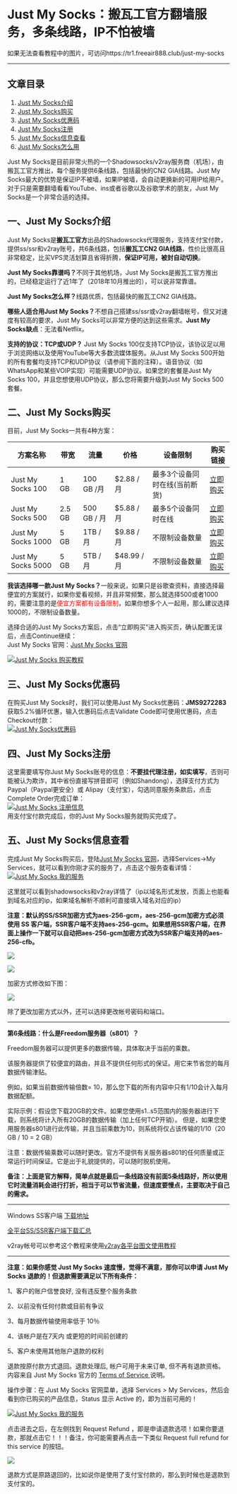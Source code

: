 <h1>Just My Socks：搬瓦工官方翻墙服务，多条线路，IP不怕被墙</h1>

如果无法查看教程中的图片，可访问https://tr1.freeair888.club/just-my-socks

***

<h2>文章目录</h2>
<ol id="user-content-content-index-contents">
 	<li><a href="#user-content-just1">Just My Socks介绍</a></li>
 	<li><a href="#user-content-just2">Just My Socks购买</a></li>
 	<li><a href="#user-content-just3">Just My Socks优惠码</a></li>
 	<li><a href="#user-content-just4">Just My Socks注册</a></li>
 	<li><a href="#user-content-just5">Just My Socks信息查看</a></li>
 	<li><a href="#user-content-just6">Just My Socks怎么用</a></li>
</ol>
<p class="keepp">
Just My Socks是目前非常火热的一个Shadowsocks/v2ray服务商（机场），由搬瓦工官方推出，每个服务提供6条线路，包括最快的CN2 GIA线路。Just My Socks最大的优势是保证IP不被墙，如果IP被墙，会自动更换新的可用IP给用户。对于只是需要翻墙看看YouTube、ins或者谷歌以及谷歌学术的朋友，Just My Socks是一个非常合适的选择。
</p>
<h2 id="user-content-just1"><span id="just_my_socks">一、Just My Socks介绍</span></h2>
<p class="keepp">
Just My Socks是<strong>搬瓦工官方</strong>出品的Shadowsocks代理服务，支持支付宝付款，提供ss/ssr和v2ray账号，共6条线路，包括<strong>搬瓦工CN2 GIA线路</strong>，性价比很高且非常稳定，比买VPS灵活划算且省得折腾，<strong>保证IP可用，被封自动切换</strong>。
</p>
<p class="keepp">
<strong>Just My Socks靠谱吗？</strong>不同于其他机场，Just My Socks是搬瓦工官方推出的，已经稳定运行了近1年了（2018年10月推出的），可以说非常靠谱。
</p>
<p class="keepp">
<strong>Just My Socks怎么样？</strong>线路优质，包括最快的搬瓦工CN2 GIA线路。
</p>
<p class="keepp">
<strong>哪些人适合用Just My Socks？</strong>不想自己搭建ss/ssr或v2ray翻墙帐号，但又对速度有较高的要求，Just My Socks可以非常方便的达到这些需求。<strong>Just My Socks缺点</strong>：无法看Netflix。
</p>
<p class="keepp">
<strong>支持的协议：TCP或UDP？</strong>
Just My Socks 100仅支持TCP协议，该协议足以用于浏览网络以及使用YouTube等大多数流媒体服务。从Just My Socks 500开始的所有套餐均支持TCP和UDP协议（请参阅下面的注释）。语音协议（如WhatsApp和某些VOIP实现）可能需要UDP协议。如果您的套餐是Just My Socks 100，并且您想使用UDP协议，那么您将需要升级到Just My Socks 500套餐。
</p>
<h2 id="user-content-just2"><span id="just_my_socks-2">二、Just My Socks购买</span></h2>
<p class="keepp">目前，Just My Socks一共有4种方案：</p>
<table id="tablepress-1">
<thead>
<tr>
<th>方案名称</th>
<th>带宽</th>
<th>流量</th>
<th>价格</th>
<th>设备限制</th>
<th>购买链接</th>
</tr>
</thead>
<tbody>
<tr>
<td>Just My Socks 100</td>
<td>1 GB</td>
<td>100 GB /月</td>
<td>$2.88 / 月</td>
<td>最多3个设备同时在线(当前断货)</td>
<td><a rel="nofollow" href="https://justmysocks3.net/members/aff.php?aff=8225&pid=1">立即购买</a></td>
</tr>
<tr>
<td>Just My Socks 500</td>
<td>2.5 GB</td>
<td>500 GB / 月</td>
<td>$5.88 / 月</td>
<td>最多5个设备同时在线</td>
<td><a rel="nofollow" href="https://justmysocks3.net/members/aff.php?aff=8225&pid=2">立即购买</a></td>
</tr>
<tr>
<td>Just My Socks 1000</td>
<td>5 GB</td>
<td>1TB / 月</td>
<td>$9.88 / 月</td>
<td>不限制设备数量</td>
<td><a rel="nofollow" href="https://justmysocks3.net/members/aff.php?aff=8225&pid=3">立即购买</a></td>
</tr>
<tr>
<td>Just My Socks 5000</td>
<td>5 GB</td>
<td>5TB / 月</td>
<td>$48.99 / 月</td>
<td>不限制设备数量</td>
<td><a rel="nofollow" href="https://justmysocks3.net/members/aff.php?aff=8225&pid=4">立即购买</a></td>
</tr>
</tbody>
</table>
<p class="keepp">
<strong>我该选择哪一款Just My Socks？</strong>一般来说，如果只是谷歌查资料，直接选择最便宜的方案就行，如果你爱看视频，并且非常频繁，那么就选择500或者1000的，需要注意的是<span style="color: #ff0000;">便宜方案都有设备限制</span>，如果你想多个人一起用，那么建议选择1000的，不限制设备数量。
</p>
<p class="keepp">
选择合适的Just My Socks方案后，点击“立即购买”进入购买页，确认配置无误后，点击Continue继续：
<br class="keepp">
Just My Socks 官网：<a rel="nofollow" href="https://justmysocks3.net/members/aff.php?aff=8225&gid=1">Just My Socks 官网</a>
</p>
<a href="https://github.com/killgcd/justmysocks/blob/master/images/jms-1.png" target="_blank" rel="noopener noreferrer"><img style="max-width:100%" src="https://github.com/killgcd/justmysocks/raw/master/images/jms-1.png" alt="Just My Socks 购买教程" /></a>
<h2 id="user-content-just3"><span id="just_my_socks-3">三、Just My Socks优惠码</span></h2>
<p class="keepp">
在购买Just My Socks时，我们可以使用Just My Socks优惠码：<strong>JMS9272283</strong>获取5.2%循环优惠，输入优惠码后点击Validate Code即可使用优惠码，点击Checkout付款：
<br class="keepp">
<a href="https://github.com/killgcd/justmysocks/blob/master/images/jms-2.png" target="_blank" rel="noopener noreferrer"><img style="max-width:100%" src="https://github.com/killgcd/justmysocks/raw/master/images/jms-2.png" alt="Just My Socks优惠码" /></a>
</p>
<h2 id="user-content-just4"><span id="just_my_socks-4">四、Just My Socks注册</span></h2>
<p class="keepp">
这里需要填写你Just My Socks账号的信息：<strong>不要挂代理注册，如实填写</strong>，否则可能被认为欺诈，其中省份直接写拼音即可（例如Shandong），选择支付方式为Paypal（Paypal更安全）或 Alipay（支付宝），勾选同意服务条款后，点击Complete Order完成订单：
<br class="keepp">
<a href="https://github.com/killgcd/justmysocks/blob/master/images/jms-3.png" target="_blank" rel="noopener noreferrer"><img style="max-width:100%" src="https://github.com/killgcd/justmysocks/raw/master/images/jms-3.png" alt="Just My Socks 注册信息" /></a>
<br class="keepp">
用支付宝付款完成后，你的Just My Socks服务就购买完成了。
</p>
<h2 id="user-content-just5"><span id="just_my_socks-5">五、Just My Socks信息查看</span></h2>
<p class="keepp">
完成Just My Socks购买后，登陆<a rel="nofollow" href="https://justmysocks3.net/members/aff.php?aff=8225&gid=1">Just My Socks 官网</a>，选择Services-&gt;My Services，就可以看到你刚才买的服务了，点击这个服务查看详情：
<br class="keepp">
<a href="https://github.com/killgcd/justmysocks/blob/master/images/jms-4.png" target="_blank" rel="noopener noreferrer"><img style="max-width:100%" src="https://github.com/killgcd/justmysocks/raw/master/images/jms-4.png" alt="Just My Socks 我的服务" /></a>
</p>
<p class="keepp">
这里就可以看到shadowsocks和v2ray详情了（ip以域名形式发放，页面上也能看到域名对应的ip，如果域名解析不顺利可直接填入域名对应的ip）

**注意：默认的SS/SSR加密方式为aes-256-gcm，aes-256-gcm加密方式必须使用 SS 客户端，SSR客户端不支持aes-256-gcm。如果想用SSR客户端，在界面上操作一下就可以自动把aes-256-gcm加密方式改为SSR客户端支持的aes-256-cfb。**

![](https://cdn.jsdelivr.net/gh/Alvin9999/pac2/softimag/just1.jpg)

![](https://cdn.jsdelivr.net/gh/Alvin9999/pac2/softimag/just5.jpg)

加密方式修改如下图：

![](https://cdn.jsdelivr.net/gh/Alvin9999/pac2/softimag/just6.jpg)

除了更改加密方式以外，还可以选择更改帐号密码和端口。

***

**第6条线路：什么是Freedom服务器（s801）？**

Freedom服务器可以提供更多的数据传输，具体取决于当前的乘数。

该服务器提供了较便宜的路由，并且不提供任何形式的保证。用它来节省您的每月数据传输津贴。

例如，如果当前数据传输倍数= 10，那么您下载的所有内容中只有1/10会计入每月数据配额。 

实际示例：假设您下载20GB的文件。如果您使用s1..s5范围内的服务器进行下载，则系统将计入所有20GB的数据传输（加上任何TCP开销）。
但是，如果您使用服务器s801进行此传输，并且当前乘数为10，则系统将仅占该传输的1/10（20 GB / 10 = 2 GB）

注意：数据传输乘数可以随时更改。官方不提供有关服务器s801的任何质量或正常运行时间保证。它是出于礼貌提供的，可以随时脱机使用。

**备注：上面是官方解释，简单点就是最后一条线路没有前面5条线路好，所以使用它时流量消耗会进行打折，相当于可以节省流量，但速度要慢点，主要取决于自己的需求。**

***


Windows SS客户端 [下载地址](https://github.com/shadowsocks/shadowsocks-windows/releases) 

[全平台SS/SSR客户端下载汇总](http://www.mediafire.com/folder/sfqz8bmodqdx5/shadowsocks相关客户端)

v2ray帐号可以参考这个教程来使用[v2ray各平台图文使用教程](https://github.com/Alvin9999/new-pac/wiki/v2ray%E5%90%84%E5%B9%B3%E5%8F%B0%E5%9B%BE%E6%96%87%E4%BD%BF%E7%94%A8%E6%95%99%E7%A8%8B) 

***

**注意：如果你感觉 Just My Socks 速度慢，觉得不满意，那你可以申请 Just My Socks 退款的！但退款需要满足以下所有条件：**

1、客户的账户信誉良好, 没有违反整个服务条款

2、以前没有任何付款或目前有争议

3、每月数据传输使用率低于 10％

4、该帐户是在7天内 或更短的时间前创建的

5、客户未使用其他账户退款的权利

退款按原付款方式退回。退款处理后, 帐户可用于未来订单, 但不再有退款资格。内容来自 Just My Socks 官方的 [Terms of Service ](https://justmysocks3.net/members/index.php?rp=/knowledgebase/1/Terms-of-Service.html)说明。

操作步骤：在 Just My Socks 官网菜单，选择 Services > My Services，然后会看到你已购买的产品信息，Status 显示 Active 的，即为当前可用的！

<a href="https://github.com/killgcd/justmysocks/blob/master/images/jms-4.png" target="_blank" rel="noopener noreferrer"><img style="max-width:100%" src="https://github.com/killgcd/justmysocks/raw/master/images/jms-4.png" alt="Just My Socks 我的服务" /></a>

点击进去之后，在左侧找到 Request Refund ，即是申请退款选项！如果你要退款，那就点击它！！！备注，你可能需要再点击一下类似 Request full refund for this service 的按钮。

![](https://cdn.jsdelivr.net/gh/Alvin9999/pac2/softimag/just3.jpg)


退款方式是原路退回的，比如说你是使用了支付宝付款的，那么到时候也是退款到支付宝的。